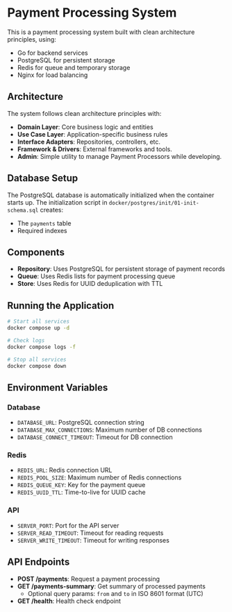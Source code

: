 # Payment Processing System

This is a payment processing system built with clean architecture principles, using:

- Go for backend services
- PostgreSQL for persistent storage
- Redis for queue and temporary storage
- Nginx for load balancing

## Architecture

The system follows clean architecture principles with:

- **Domain Layer**: Core business logic and entities
- **Use Case Layer**: Application-specific business rules
- **Interface Adapters**: Repositories, controllers, etc.
- **Framework & Drivers**: External frameworks and tools.
- **Admin**: Simple utility to manage Payment Processors while developing.

## Database Setup

The PostgreSQL database is automatically initialized when the container starts up. The initialization script in `docker/postgres/init/01-init-schema.sql` creates:

- The `payments` table
- Required indexes

## Components

- **Repository**: Uses PostgreSQL for persistent storage of payment records
- **Queue**: Uses Redis lists for payment processing queue
- **Store**: Uses Redis for UUID deduplication with TTL

## Running the Application

```bash
# Start all services
docker compose up -d

# Check logs
docker compose logs -f

# Stop all services
docker compose down
```

## Environment Variables

### Database
- `DATABASE_URL`: PostgreSQL connection string
- `DATABASE_MAX_CONNECTIONS`: Maximum number of DB connections
- `DATABASE_CONNECT_TIMEOUT`: Timeout for DB connection

### Redis
- `REDIS_URL`: Redis connection URL
- `REDIS_POOL_SIZE`: Maximum number of Redis connections
- `REDIS_QUEUE_KEY`: Key for the payment queue
- `REDIS_UUID_TTL`: Time-to-live for UUID cache

### API
- `SERVER_PORT`: Port for the API server
- `SERVER_READ_TIMEOUT`: Timeout for reading requests
- `SERVER_WRITE_TIMEOUT`: Timeout for writing responses

## API Endpoints

- **POST /payments**: Request a payment processing
- **GET /payments-summary**: Get summary of processed payments
  - Optional query params: `from` and `to` in ISO 8601 format (UTC)
- **GET /health**: Health check endpoint
